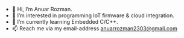 - 👋 Hi, I’m Anuar Rozman.
- 👀 I’m interested in programming IoT firmware & cloud integration.
- 🌱 I’m currently learning Embedded C/C++.
- 📫 Reach me via my email-address anuarrozman2303@gmail.com

<!---
anuarrozman/anuarrozman is a ✨ special ✨ repository because its `README.md` (this file) appears on your GitHub profile.
You can click the Preview link to take a look at your changes.
--->
